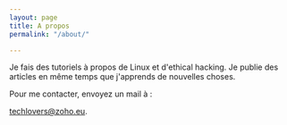 ```yaml
---
layout: page
title: A propos
permalink: "/about/"

---
```

Je fais des tutoriels à propos de Linux et d'ethical hacking. Je publie des articles en même temps que j'apprends de nouvelles choses.

Pour me contacter, envoyez un mail à :

techlovers@zoho.eu.